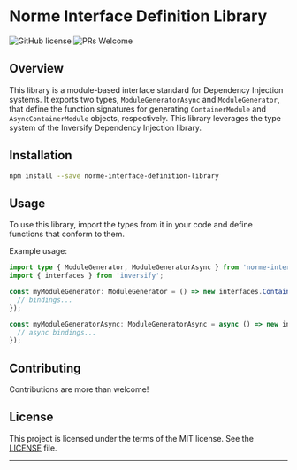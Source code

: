 # Norme Interface Definition Library

![GitHub license](https://img.shields.io/badge/license-MIT-blue.svg)
![PRs Welcome](https://img.shields.io/badge/PRs-welcome-brightgreen.svg)

## Overview

This library is a module-based interface standard for Dependency Injection systems. It exports two types, `ModuleGeneratorAsync` and `ModuleGenerator`, that define the function signatures for generating `ContainerModule` and `AsyncContainerModule` objects, respectively. This library leverages the type system of the Inversify Dependency Injection library.

## Installation

```bash
npm install --save norme-interface-definition-library
```

## Usage

To use this library, import the types from it in your code and define functions that conform to them.

Example usage:

```typescript
import type { ModuleGenerator, ModuleGeneratorAsync } from 'norme-interface-definition-library';
import { interfaces } from 'inversify';

const myModuleGenerator: ModuleGenerator = () => new interfaces.ContainerModule(bind => {
  // bindings...
});

const myModuleGeneratorAsync: ModuleGeneratorAsync = async () => new interfaces.AsyncContainerModule(async bind => {
  // async bindings...
});
```

## Contributing

Contributions are more than welcome!

## License

This project is licensed under the terms of the MIT license. See the [LICENSE](LICENSE) file.

---


